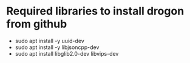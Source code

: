 # Required libraries to install drogon from github
- sudo apt install -y uuid-dev
- sudo apt install -y libjsoncpp-dev
- sudo apt install libglib2.0-dev libvips-dev